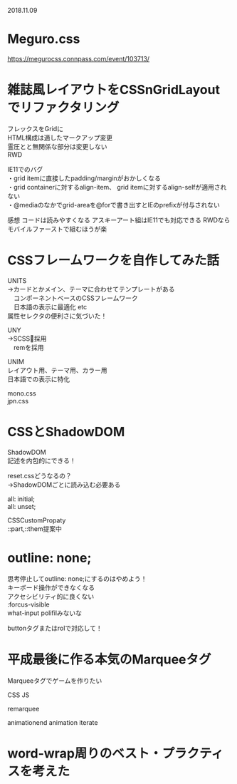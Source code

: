 2018.11.09
# Meguro.css
https://megurocss.connpass.com/event/103713/

# 雑誌風レイアウトをCSSnGridLayoutでリファクタリング
フレックスをGridに  
HTML構成は適したマークアップ変更  
霊圧とと無関係な部分は変更しない  
RWD  

IE11でのバグ  
・grid itemに直接したpadding/marginがおかしくなる  
・grid containerに対するalign-item、 grid itemに対するalign-selfが適用されない  
・@mediaのなかでgrid-areaを@forで書き出すとIEのprefixが付与されない  

感想
コードは読みやすくなる
アスキーアート組はIE11でも対応できる
RWDならモバイルファーストで組むほうが楽

# CSSフレームワークを自作してみた話
UNITS  
→カードとかメイン、テーマに合わせてテンプレートがある  
　コンポーネントベースのCSSフレームワーク  
　日本語の表示に最適化 etc  
属性セレクタの便利さに気づいた！

UNY  
→SCSS採用  
　remを採用

UNIM  
レイアウト用、テーマ用、カラー用  
日本語での表示に特化

mono.css  
jpn.css

# CSSとShadowDOM
ShadowDOM  
記述を内包的にできる！  

reset.cssどうなるの？  
→ShadowDOMごとに読み込む必要ある

all: initial;  
all: unset;

CSSCustomPropaty  
::part,::them提案中

# outline: none;
思考停止してoutline: none;にするのはやめよう！  
キーボード操作ができなくなる  
アクセシビリティ的に良くない  
:forcus-visible  
what-input polifilみないな

buttonタグまたはrolで対応して！

# 平成最後に作る本気のMarqueeタグ
Marqueeタグでゲームを作りたい

CSS JS

remarquee

animationend
animation iterate

# word-wrap周りのベスト・プラクティスを考えた
